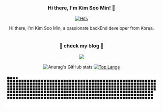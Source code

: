 <div align="center">

### Hi there, I'm Kim Soo Min! 👋

[![Hits](https://hits.seeyoufarm.com/api/count/incr/badge.svg?url=https%3A%2F%2Fgithub.com%2Findeeeah&count_bg=%2379C83D&title_bg=%23555555&icon=&icon_color=%23E7E7E7&title=hits&edge_flat=false)](https://hits.seeyoufarm.com)

<p>Hi there, I'm Kim Soo Min, a passionate backEnd developer from Korea.</p>

#
<h3>🌷 check my blog 🌷</h3>

<p><a href="https://indeeah.tistory.com" target="_blank"><img src="https://img.shields.io/badge/BLOG-EA4AAA?style=flat&logo=GitHub Sponsors&logoColor=white"/></a></p>


![Anurag's GitHub stats](https://github-readme-stats.vercel.app/api?username=indeeeah&theme=blue-green&show_icons=true)
[![Top Langs](https://github-readme-stats.vercel.app/api/top-langs/?username=indeeeah&langs_count=10&layout=compact&theme=blue-green)](https://github.com/indeeeah/github-readme-stats)

</div>

![snake gif](https://github.com/indeeeah/indeeeah/blob/output/github-contribution-grid-snake.svg)

<!--
**indeeeah/indeeeah** is a ✨ _special_ ✨ repository because its `README.md` (this file) appears on your GitHub profile.

Here are some ideas to get you started:

- 🔭 I’m currently working on ...
- 🌱 I’m currently learning ...
- 👯 I’m looking to collaborate on ...
- 🤔 I’m looking for help with ...
- 💬 Ask me about ...
- 📫 How to reach me: ...
- 😄 Pronouns: ...
- ⚡ Fun fact: ...
-->
